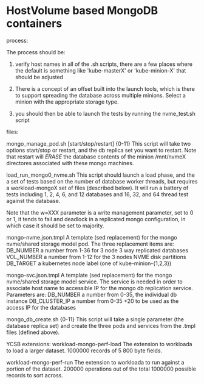 HostVolume based MongoDB containers
===================================
process:

The process should be:
1) verify host names in all of the .sh scripts, there 
are a few places where the default is something like 
'kube-masterX' or 'kube-minion-X' that should be adjusted

2) There is a concept of an offset built into the launch 
tools, which is there to support spreading the database
across multiple minions.  Select a minion with the appropriate
storage type.

3) you should then be able to launch the tests by running the nvme_test.sh script

files:

mongo_manage_pod.sh [start/stop/restart] {0-11}
  This script will take two options start/stop or restart, and the db replica set you want to restart. Note that restart will _ERASE_ the database contents of the minion /mnt/nvmeX directores associated with these mongo machines.

load_run_mongo0_nvme.sh
  This script should launch a load phase, and the a set of tests based on the 
number of database worker threads, but requires a workload-mongoX set of files 
(described below). It will run a battery of tests including 1, 2, 4, 6, and 12 
databases and 16, 32, and 64 thread test against the database. 

Note that the w=XXX parameter is a write management parameter, set to 0 or 1, 
it tends to fail and deadlock in a replicated mongo configuration, in which 
case it should be set to majority.

mongo-nvme.json.tmpl
  A template (sed replacement) for the mongo nvme/shared storage model pod. 
The three replacement items are:
    DB_NUMBER a number from 1-36 for 3 node 3 way replicated databases
    VOL_NUMBER a number from 1-12 for the 3 nodes NVME disk partitions
    DB_TARGET a kubernetes node label (one of kube-minion-{1,2,3})

mongo-svc.json.tmpl
  A template (sed replacement) for the mongo nvme/shared storage model 
service.  The service is needed in order to associate host name to 
accessible IP for the mongo db replication service.  Parameters are:
    DB_NUMBER a number from 0-35, the individual db instance
    DB_CLUSTER_IP a number from 0-35 +20 to be used as the access IP for the databases

mongo_db_create.sh {0-11}
  This script will take a single parameter (the database replica set) 
and create the three pods and services from the .tmpl files (defined above).

YCSB extensions:
workload-mongo-perf-load
  The extension to workloada to load a larger dataset. 1000000 records of 5 800 byte fields.

workload-mongo-perf-run
  The extension to workloada to run against a portion of the dataset. 200000 operations out of the total 1000000 possible records to sort across.
